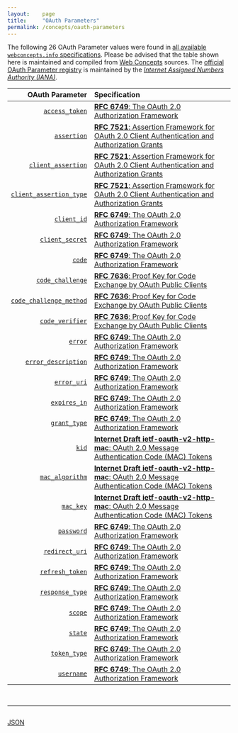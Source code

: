 ```yaml
---
layout:    page
title:     "OAuth Parameters"
permalink: /concepts/oauth-parameters
---
```




The following 26 OAuth Parameter values were found in [all available `webconcepts.info` specifications](/specs). Please be advised that the table shown here is maintained and compiled from [Web Concepts](/) sources. The [official OAuth Parameter registry](http://www.iana.org/assignments/oauth-parameters/oauth-parameters.xhtml#parameters) is maintained by the [*Internet Assigned Numbers Authority (IANA)*](http://www.iana.org/).

OAuth Parameter | Specification
-------: | :-------
[`access_token`](/concepts/oauth-parameter/access_token) | [**RFC 6749**: The OAuth 2.0 Authorization Framework](/specs/IETF/RFC/6749 "The OAuth 2.0 authorization framework enables a third-party application to obtain limited access to an HTTP service, either on behalf of a resource owner by orchestrating an approval interaction between the resource owner and the HTTP service, or by allowing the third-party application to obtain access on its own behalf. This specification replaces and obsoletes the OAuth 1.0 protocol described in RFC 5849.")
[`assertion`](/concepts/oauth-parameter/assertion) | [**RFC 7521**: Assertion Framework for OAuth 2.0 Client Authentication and Authorization Grants](/specs/IETF/RFC/7521 "This specification provides a framework for the use of assertions with OAuth 2.0 in the form of a new client authentication mechanism and a new authorization grant type. Mechanisms are specified for transporting assertions during interactions with a token endpoint; general processing rules are also specified. The intent of this specification is to provide a common framework for OAuth 2.0 to interwork with other identity systems using assertions and to provide alternative client authentication mechanisms. Note that this specification only defines abstract message flows and processing rules. In order to be implementable, companion specifications are necessary to provide the corresponding concrete instantiations.")
[`client_assertion`](/concepts/oauth-parameter/client_assertion) | [**RFC 7521**: Assertion Framework for OAuth 2.0 Client Authentication and Authorization Grants](/specs/IETF/RFC/7521 "This specification provides a framework for the use of assertions with OAuth 2.0 in the form of a new client authentication mechanism and a new authorization grant type. Mechanisms are specified for transporting assertions during interactions with a token endpoint; general processing rules are also specified. The intent of this specification is to provide a common framework for OAuth 2.0 to interwork with other identity systems using assertions and to provide alternative client authentication mechanisms. Note that this specification only defines abstract message flows and processing rules. In order to be implementable, companion specifications are necessary to provide the corresponding concrete instantiations.")
[`client_assertion_type`](/concepts/oauth-parameter/client_assertion_type) | [**RFC 7521**: Assertion Framework for OAuth 2.0 Client Authentication and Authorization Grants](/specs/IETF/RFC/7521 "This specification provides a framework for the use of assertions with OAuth 2.0 in the form of a new client authentication mechanism and a new authorization grant type. Mechanisms are specified for transporting assertions during interactions with a token endpoint; general processing rules are also specified. The intent of this specification is to provide a common framework for OAuth 2.0 to interwork with other identity systems using assertions and to provide alternative client authentication mechanisms. Note that this specification only defines abstract message flows and processing rules. In order to be implementable, companion specifications are necessary to provide the corresponding concrete instantiations.")
[`client_id`](/concepts/oauth-parameter/client_id) | [**RFC 6749**: The OAuth 2.0 Authorization Framework](/specs/IETF/RFC/6749 "The OAuth 2.0 authorization framework enables a third-party application to obtain limited access to an HTTP service, either on behalf of a resource owner by orchestrating an approval interaction between the resource owner and the HTTP service, or by allowing the third-party application to obtain access on its own behalf. This specification replaces and obsoletes the OAuth 1.0 protocol described in RFC 5849.")
[`client_secret`](/concepts/oauth-parameter/client_secret) | [**RFC 6749**: The OAuth 2.0 Authorization Framework](/specs/IETF/RFC/6749 "The OAuth 2.0 authorization framework enables a third-party application to obtain limited access to an HTTP service, either on behalf of a resource owner by orchestrating an approval interaction between the resource owner and the HTTP service, or by allowing the third-party application to obtain access on its own behalf. This specification replaces and obsoletes the OAuth 1.0 protocol described in RFC 5849.")
[`code`](/concepts/oauth-parameter/code) | [**RFC 6749**: The OAuth 2.0 Authorization Framework](/specs/IETF/RFC/6749 "The OAuth 2.0 authorization framework enables a third-party application to obtain limited access to an HTTP service, either on behalf of a resource owner by orchestrating an approval interaction between the resource owner and the HTTP service, or by allowing the third-party application to obtain access on its own behalf. This specification replaces and obsoletes the OAuth 1.0 protocol described in RFC 5849.")
[`code_challenge`](/concepts/oauth-parameter/code_challenge) | [**RFC 7636**: Proof Key for Code Exchange by OAuth Public Clients](/specs/IETF/RFC/7636 "OAuth 2.0 public clients utilizing the Authorization Code Grant are susceptible to the authorization code interception attack.  This specification describes the attack as well as a technique to mitigate against the threat through the use of Proof Key for Code Exchange (PKCE, pronounced &#34;pixy&#34;).")
[`code_challenge_method`](/concepts/oauth-parameter/code_challenge_method) | [**RFC 7636**: Proof Key for Code Exchange by OAuth Public Clients](/specs/IETF/RFC/7636 "OAuth 2.0 public clients utilizing the Authorization Code Grant are susceptible to the authorization code interception attack.  This specification describes the attack as well as a technique to mitigate against the threat through the use of Proof Key for Code Exchange (PKCE, pronounced &#34;pixy&#34;).")
[`code_verifier`](/concepts/oauth-parameter/code_verifier) | [**RFC 7636**: Proof Key for Code Exchange by OAuth Public Clients](/specs/IETF/RFC/7636 "OAuth 2.0 public clients utilizing the Authorization Code Grant are susceptible to the authorization code interception attack.  This specification describes the attack as well as a technique to mitigate against the threat through the use of Proof Key for Code Exchange (PKCE, pronounced &#34;pixy&#34;).")
[`error`](/concepts/oauth-parameter/error) | [**RFC 6749**: The OAuth 2.0 Authorization Framework](/specs/IETF/RFC/6749 "The OAuth 2.0 authorization framework enables a third-party application to obtain limited access to an HTTP service, either on behalf of a resource owner by orchestrating an approval interaction between the resource owner and the HTTP service, or by allowing the third-party application to obtain access on its own behalf. This specification replaces and obsoletes the OAuth 1.0 protocol described in RFC 5849.")
[`error_description`](/concepts/oauth-parameter/error_description) | [**RFC 6749**: The OAuth 2.0 Authorization Framework](/specs/IETF/RFC/6749 "The OAuth 2.0 authorization framework enables a third-party application to obtain limited access to an HTTP service, either on behalf of a resource owner by orchestrating an approval interaction between the resource owner and the HTTP service, or by allowing the third-party application to obtain access on its own behalf. This specification replaces and obsoletes the OAuth 1.0 protocol described in RFC 5849.")
[`error_uri`](/concepts/oauth-parameter/error_uri) | [**RFC 6749**: The OAuth 2.0 Authorization Framework](/specs/IETF/RFC/6749 "The OAuth 2.0 authorization framework enables a third-party application to obtain limited access to an HTTP service, either on behalf of a resource owner by orchestrating an approval interaction between the resource owner and the HTTP service, or by allowing the third-party application to obtain access on its own behalf. This specification replaces and obsoletes the OAuth 1.0 protocol described in RFC 5849.")
[`expires_in`](/concepts/oauth-parameter/expires_in) | [**RFC 6749**: The OAuth 2.0 Authorization Framework](/specs/IETF/RFC/6749 "The OAuth 2.0 authorization framework enables a third-party application to obtain limited access to an HTTP service, either on behalf of a resource owner by orchestrating an approval interaction between the resource owner and the HTTP service, or by allowing the third-party application to obtain access on its own behalf. This specification replaces and obsoletes the OAuth 1.0 protocol described in RFC 5849.")
[`grant_type`](/concepts/oauth-parameter/grant_type) | [**RFC 6749**: The OAuth 2.0 Authorization Framework](/specs/IETF/RFC/6749 "The OAuth 2.0 authorization framework enables a third-party application to obtain limited access to an HTTP service, either on behalf of a resource owner by orchestrating an approval interaction between the resource owner and the HTTP service, or by allowing the third-party application to obtain access on its own behalf. This specification replaces and obsoletes the OAuth 1.0 protocol described in RFC 5849.")
[`kid`](/concepts/oauth-parameter/kid) | [**Internet Draft ietf-oauth-v2-http-mac**: OAuth 2.0 Message Authentication Code (MAC) Tokens](/specs/IETF/I-D/ietf-oauth-v2-http-mac "This specification describes how to use MAC Tokens in HTTP requests to access OAuth 2.0 protected resources. An OAuth client willing to access a protected resource needs to demonstrate possession of a cryptographic key by using it with a keyed message digest function to the request. The document also defines a key distribution protocol for obtaining a fresh session key.")
[`mac_algorithm`](/concepts/oauth-parameter/mac_algorithm) | [**Internet Draft ietf-oauth-v2-http-mac**: OAuth 2.0 Message Authentication Code (MAC) Tokens](/specs/IETF/I-D/ietf-oauth-v2-http-mac "This specification describes how to use MAC Tokens in HTTP requests to access OAuth 2.0 protected resources. An OAuth client willing to access a protected resource needs to demonstrate possession of a cryptographic key by using it with a keyed message digest function to the request. The document also defines a key distribution protocol for obtaining a fresh session key.")
[`mac_key`](/concepts/oauth-parameter/mac_key) | [**Internet Draft ietf-oauth-v2-http-mac**: OAuth 2.0 Message Authentication Code (MAC) Tokens](/specs/IETF/I-D/ietf-oauth-v2-http-mac "This specification describes how to use MAC Tokens in HTTP requests to access OAuth 2.0 protected resources. An OAuth client willing to access a protected resource needs to demonstrate possession of a cryptographic key by using it with a keyed message digest function to the request. The document also defines a key distribution protocol for obtaining a fresh session key.")
[`password`](/concepts/oauth-parameter/password) | [**RFC 6749**: The OAuth 2.0 Authorization Framework](/specs/IETF/RFC/6749 "The OAuth 2.0 authorization framework enables a third-party application to obtain limited access to an HTTP service, either on behalf of a resource owner by orchestrating an approval interaction between the resource owner and the HTTP service, or by allowing the third-party application to obtain access on its own behalf. This specification replaces and obsoletes the OAuth 1.0 protocol described in RFC 5849.")
[`redirect_uri`](/concepts/oauth-parameter/redirect_uri) | [**RFC 6749**: The OAuth 2.0 Authorization Framework](/specs/IETF/RFC/6749 "The OAuth 2.0 authorization framework enables a third-party application to obtain limited access to an HTTP service, either on behalf of a resource owner by orchestrating an approval interaction between the resource owner and the HTTP service, or by allowing the third-party application to obtain access on its own behalf. This specification replaces and obsoletes the OAuth 1.0 protocol described in RFC 5849.")
[`refresh_token`](/concepts/oauth-parameter/refresh_token) | [**RFC 6749**: The OAuth 2.0 Authorization Framework](/specs/IETF/RFC/6749 "The OAuth 2.0 authorization framework enables a third-party application to obtain limited access to an HTTP service, either on behalf of a resource owner by orchestrating an approval interaction between the resource owner and the HTTP service, or by allowing the third-party application to obtain access on its own behalf. This specification replaces and obsoletes the OAuth 1.0 protocol described in RFC 5849.")
[`response_type`](/concepts/oauth-parameter/response_type) | [**RFC 6749**: The OAuth 2.0 Authorization Framework](/specs/IETF/RFC/6749 "The OAuth 2.0 authorization framework enables a third-party application to obtain limited access to an HTTP service, either on behalf of a resource owner by orchestrating an approval interaction between the resource owner and the HTTP service, or by allowing the third-party application to obtain access on its own behalf. This specification replaces and obsoletes the OAuth 1.0 protocol described in RFC 5849.")
[`scope`](/concepts/oauth-parameter/scope) | [**RFC 6749**: The OAuth 2.0 Authorization Framework](/specs/IETF/RFC/6749 "The OAuth 2.0 authorization framework enables a third-party application to obtain limited access to an HTTP service, either on behalf of a resource owner by orchestrating an approval interaction between the resource owner and the HTTP service, or by allowing the third-party application to obtain access on its own behalf. This specification replaces and obsoletes the OAuth 1.0 protocol described in RFC 5849.")
[`state`](/concepts/oauth-parameter/state) | [**RFC 6749**: The OAuth 2.0 Authorization Framework](/specs/IETF/RFC/6749 "The OAuth 2.0 authorization framework enables a third-party application to obtain limited access to an HTTP service, either on behalf of a resource owner by orchestrating an approval interaction between the resource owner and the HTTP service, or by allowing the third-party application to obtain access on its own behalf. This specification replaces and obsoletes the OAuth 1.0 protocol described in RFC 5849.")
[`token_type`](/concepts/oauth-parameter/token_type) | [**RFC 6749**: The OAuth 2.0 Authorization Framework](/specs/IETF/RFC/6749 "The OAuth 2.0 authorization framework enables a third-party application to obtain limited access to an HTTP service, either on behalf of a resource owner by orchestrating an approval interaction between the resource owner and the HTTP service, or by allowing the third-party application to obtain access on its own behalf. This specification replaces and obsoletes the OAuth 1.0 protocol described in RFC 5849.")
[`username`](/concepts/oauth-parameter/username) | [**RFC 6749**: The OAuth 2.0 Authorization Framework](/specs/IETF/RFC/6749 "The OAuth 2.0 authorization framework enables a third-party application to obtain limited access to an HTTP service, either on behalf of a resource owner by orchestrating an approval interaction between the resource owner and the HTTP service, or by allowing the third-party application to obtain access on its own behalf. This specification replaces and obsoletes the OAuth 1.0 protocol described in RFC 5849.")

<br/>
<hr/>

<p style="float : left"><a href="oauth-parameters.json" title="JSON representing all values for this Web Concept">JSON</a></p>
